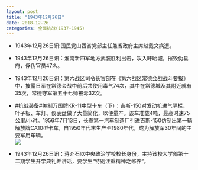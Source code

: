 ```yaml
---
layout: post
title: "1943年12月26日"
date: 2018-12-26
categories: 全面抗战(1937-1945)
---
```


<meta name="referrer" content="no-referrer" />

- 1943年12月26日讯:国民党山西省党部主任兼省政府主席赵戴文病逝。 

- 1943年12月26日讯：淮南新四军地方武装胜利出击，攻入盱眙城，摧毁伪县府，俘伪官员47名。 

- 1943年12月26日讯：第六战区司令长官部在《第六战区常德会战战斗要报》中，披露日军在常德会战中前后共使用毒气74次，其中在常德城及其附近就有35次，常德守军第五十七师被毒32次。 

- #抗战装备#美制万国牌KR-11中型卡车（下）：吉斯-150对发动机进气隔栏、叶子板、车灯、仪表盘做了大量简化，以便量产。该车准载4吨，最高时速75公里/小时。1956年7月13日，长春第一汽车制造厂引进吉斯-150仿制出第一辆解放牌CA10型卡车，自1950年代末生产至1980年代，成为解放军30年间的主要军用车辆。 <br/><img src="https://wx1.sinaimg.cn/large/aca367d8ly1fyjx1txuw4j20dw10645t.jpg" />

- 1943年12月26日讯：蒋介石以中央政治学校校长身份，主持该校大学部第十二期学生开学典礼并讲话，要学生“特别注重精神之修养”。 

